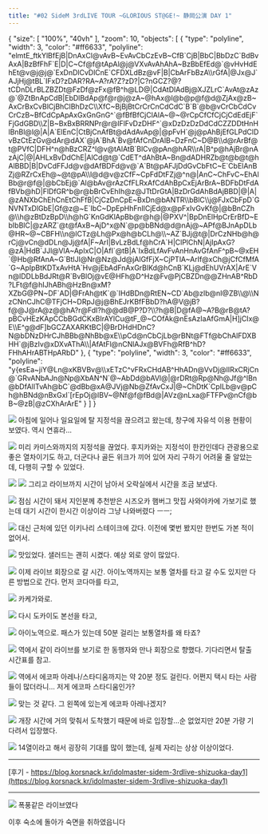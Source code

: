 ```yaml
---
title: "#02 SideM 3rdLIVE TOUR ~GLORIOUS ST@GE!~ 静岡公演 DAY 1"
---
```


<div class="ext-googlemaps">
{
  "size": [ "100%", "40vh" ],
  "zoom": 10,
  "objects": [
    { "type": "polyline", "width": 3, "color": "#ff6633", "polyline": "elmtE_ftkYlBfEjB|DnAxCl@vAvB~EvAvCbCzEvB~CfB`CjB|BbC|BbDzC`BdBvAxA|BzBfFhF`E|D|C~Cf@f@tApAl@j@VXvAvAhAhA~BzBbEfEd@`@vHvHdEhEt@v@j@j@`ExDnDlCvDlCnE`CFDXLdBz@vF|B|CbArFbBzA\\rGfA|@Jx@J`AJjHj@tBL`IFxD?zDAR?RA~A?rA?Z?zD?|C?nGCZ?@?tCDnDLrBLZBZDt@FzDf@zFx@fB^h@LD@|CdAtDlAdBj@XJZLrC`AvAt@zAz@`@ZtBnApCdB|EbDlBdAp@f@r@j@zA~@hAx@l@b@p@f@d@ZjAx@zB~AxCrBxCvBlCjBhClBhDzC\\XfC~BjBjBtCrCrCnCdCdC`B`B`@b@vCrCbCdCvCrCzB~BfCdCpApAxGxGnGnG^`@fBfBfCjClAlA~@~@rCpCfCfCjCjCdEdEjF`FjGdGBD\\Z|B~BxBxBRRNPr@r@lFlFvDzDHF^`@xDzDzDzDdCdCZZDDtHnHlBnBl@l@|A|A`ElEnC|CtBjCnAfBt@dAdAvAp@|@pFvH`@j@pAhBjEfGLPdClDvBzCtEzGv@dAr@dAX`@jA`BhA`Bv@fAfCnDrAlB~DzFnC~D@B\\d@rArBf@t@PVfC|DFH^n@hBzCRZ^l@v@tAlAtB`BlCv@pAn@hAR\\rA|B^p@hAjBr@nAzAjC|@|AHLxBvDdChE|AlCd@t@`CdET^dAhBtA~Bn@dADHRZb@t@b@t@hAlBBD|B|DvCdFFJd@v@dAfBDFd@v@`A`Bt@pAFJjDdGvCbFtC~E`CbElAnBZj@RZrCxEh@~@t@pA\\l@d@v@zCfF~CpFdDtFZj@^n@|AnC~ChFvC~EhAlBb@r@f@|@bCbEj@`Al@bAv@rAzCfFLRxAfCdAhBpCxEjArBrA~BDFbDtFdAfBVb@hD|FlDfGR^b@r@bBrCvEhIh@z@JTtDrGtA|BzDrGdAhBdAjBBD|@|A|@zANXbChEhCnEtChFfB|CjCzDnCpE~BxDn@bANTR\\bBlC\\j@FJxCbFpD`GNVNTxDlGbE|Gf@z@~E`IbC~DpEpHhFnIlCjEd@x@pFxIvGvKf@|@bBnCZh@\\h@zBtDzBpD\\h@hG`KnGdKlApBb@r@h@|@PXV^|BpDnElHpCrErBfD~EbIbBlC|@zARZ`@t@fAxB~AjD^x@N`@p@bBNd@d@nAj@~APf@BJnApDLb@HR~@~CBFH\\n@lCTz@Lh@Px@h@bCLh@\\~AZ`BJj@t@|DrCzNHb@h@rCj@vCn@dDLn@Jj@fA|F~ArI|BvLzBdLf@hCrA`H|ClPlChN|AjIpAxG?@zA|HdB`JJl@VlA~ApIxC|O|AfI`@tB|A`IxBdLfAvFvAnHnAvGfAnF^pB~@xEH`@Hb@RfAnA~G`BtIJl@Nr@Nz@Jd@jAlGfFjX~CjPTlA~ArIf@xCh@jCfCfMfA`G~ApIpBtKDTxAvHtA`Hv@jEbAdFnAxGrBlKd@hCnB`KLj@dEhUVrAX|ArE`Vn@lDDLbBdJRt@R`BvBlOj@vE@HFh@D^Hz@Fv@PjCBZDn@@ZHnAB^RbD?LFt@f@hIJhABh@HzBn@xM?XZbG@PN~DF`AD|@FrAh@tK`@`IHdBDn@RtEN~CD`Ab@zIb@nI@ZB\\@\\NzCNnCJhC@TFjCH~DRpJ@j@BhEJrKBfFBbD?hA@V@jB?f@@J@rA@z@@hA?r@FdI?h@@dB@P?D?\\?h@B|D@fA@~A?B@rB@tA?pBCvHEzKApCCbBGdCKxBIrAYlCu@tF_@~COfAk@nEsAzIaAfGmA|H]jCIx@E\\E^g@dF]bGCZAXARKtBC|@BrDHdHDnC?N@bDNzDHrCJhBBb@NhBb@xE\\pCd@nCbCjLb@rBNt@FTf@bChAlFDXBHH`@jBzIv@xDXvAThA\\|AfAtFl@nCNlAJx@BVFh@RfB^hD?FHhAHrABTHpARbD" },
    { "type": "polyline", "width": 3, "color": "#ff6633", "polyline": "y{esEa~jiY@Ln@xKBVBv@\\xETzC^vFRxCHdAB^HhADn@VvDj@lIRxCRjCn@`GRvANbAJn@Np@XbAN^N`@~AbDd@bAVl@|@rDRt@Rp@Nh@Jf@^lBn@bDfAlITvAh@bC`@dBb@xA@JVj@Nb@ZfAvCxJ|@~ChDtK`CpILb@v@pCh@hBNd@nBxGxI`[rEpOj@lBV~@Nf@f@fBd@|AVz@nLxa@FTFPv@nCf@bB~@zB|@zCXhArArE" }
  ]
}
</div>

![](/photos/180427-chubu/02_01.jpg)
아침에 일어나 일요일에 탈 지정석을 끊으려고 왔는데, 창구에 자유석 이용 현황이 보였다.
역시 연휴라...

![](/photos/180427-chubu/02_02.jpg)
미리 카미스와까지의 지정석을 끊었다.
후지카와는 지정석이 한칸인데다 관광용으로 좋은 열차이기도 하고, 더군다나 골든 위크가 끼어 있어 자리 구하기 어려울 줄 알았는데, 다행히 구할 수 있었다.

![](/photos/180427-chubu/02_03.jpg)
![](/photos/180427-chubu/02_04.jpg)
그리고 라이브까지 시간이 남아서 오락실에서 시간을 조금 보냈다.

![](/photos/180427-chubu/02_05.jpg)
점심 시간이 돼서 지인분께 추천받은 시즈오카 햄버그 맛집 사와야카에 가보기로 했는데
대기 시간이 한시간 이상이라 그냥 나와버렸다 ㅡㅡ;

![](/photos/180427-chubu/02_06.jpg)
대신 근처에 있던 이키나리 스테이크에 갔다.
이전에 몇번 봤지만 한번도 가본 적이 없어서.

![](/photos/180427-chubu/02_07.jpg)
맛있었다. 샐러드는 괜히 시켰다. 예상 외로 양이 많았다.

![](/photos/180427-chubu/02_08.jpg)
이제 라이브 회장으로 갈 시간.
아이노역까지는 보통 열차를 타고 갈 수도 있지만 다른 방법으로 간다.
먼저 코다마를 타고,

![](/photos/180427-chubu/02_09.jpg)
카케가와로.

![](/photos/180427-chubu/02_10.jpg)
다시 도카이도 본선을 타고,

![](/photos/180427-chubu/02_11.jpg)
아이노역으로.
패스가 있는데 50분 걸리는 보통열차를 왜 타죠?

![](/photos/180427-chubu/02_12.jpg)
역에서 같이 라이브를 보기로 한 동행자와 만나 회장으로 향했다.
기다리면서 탈출 시간표를 참고.

![](/photos/180427-chubu/02_13.jpg)
역에서 에코파 아레나/스타디움까지는 약 20분 정도 걸린다.
어쩐지 택시 타는 사람들이 많더라니...
저게 에코파 스타디움인가?

![](/photos/180427-chubu/02_14.jpg)
맞는 것 같다.
그 왼쪽에 있는게 에코파 아레나겠지?

![](/photos/180427-chubu/02_15.jpg)
개장 시간에 거의 맞춰서 도착했기 때문에 바로 입장할...순 없었지만 20분 가량 기다려서 입장했다.

![](/photos/180427-chubu/02_16.jpg)
14열이라고 해서 굉장히 기대를 많이 했는데, 실제 자리는 상상 이상이었다.

---

[후기 - https://blog.korsnack.kr/idolmaster-sidem-3rdlive-shizuoka-day1](https://blog.korsnack.kr/idolmaster-sidem-3rdlive-shizuoka-day1)

---

![](/photos/180427-chubu/02_17.jpg)
폭풍같은 라이브였다

이후 숙소에 돌아가 숙면을 취하였읍니다
